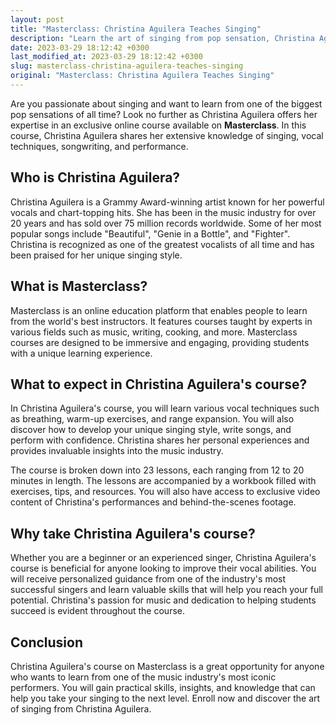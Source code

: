 ```yaml
---
layout: post
title: "Masterclass: Christina Aguilera Teaches Singing"
description: "Learn the art of singing from pop sensation, Christina Aguilera. Discover her tips, tricks, and techniques in her online course available on Masterclass."
date: 2023-03-29 18:12:42 +0300
last_modified_at: 2023-03-29 18:12:42 +0300
slug: masterclass-christina-aguilera-teaches-singing
original: "Masterclass: Christina Aguilera Teaches Singing"
---
```


Are you passionate about singing and want to learn from one of the biggest pop sensations of all time? Look no further as Christina Aguilera offers her expertise in an exclusive online course available on **Masterclass**. In this course, Christina Aguilera shares her extensive knowledge of singing, vocal techniques, songwriting, and performance.

## Who is Christina Aguilera?

Christina Aguilera is a Grammy Award-winning artist known for her powerful vocals and chart-topping hits. She has been in the music industry for over 20 years and has sold over 75 million records worldwide. Some of her most popular songs include "Beautiful", "Genie in a Bottle", and "Fighter". Christina is recognized as one of the greatest vocalists of all time and has been praised for her unique singing style.

## What is Masterclass?

Masterclass is an online education platform that enables people to learn from the world's best instructors. It features courses taught by experts in various fields such as music, writing, cooking, and more. Masterclass courses are designed to be immersive and engaging, providing students with a unique learning experience.

## What to expect in Christina Aguilera's course?

In Christina Aguilera's course, you will learn various vocal techniques such as breathing, warm-up exercises, and range expansion. You will also discover how to develop your unique singing style, write songs, and perform with confidence. Christina shares her personal experiences and provides invaluable insights into the music industry.

The course is broken down into 23 lessons, each ranging from 12 to 20 minutes in length. The lessons are accompanied by a workbook filled with exercises, tips, and resources. You will also have access to exclusive video content of Christina's performances and behind-the-scenes footage.

## Why take Christina Aguilera's course?

Whether you are a beginner or an experienced singer, Christina Aguilera's course is beneficial for anyone looking to improve their vocal abilities. You will receive personalized guidance from one of the industry's most successful singers and learn valuable skills that will help you reach your full potential. Christina's passion for music and dedication to helping students succeed is evident throughout the course.

## Conclusion

Christina Aguilera's course on Masterclass is a great opportunity for anyone who wants to learn from one of the music industry's most iconic performers. You will gain practical skills, insights, and knowledge that can help you take your singing to the next level. Enroll now and discover the art of singing from Christina Aguilera.